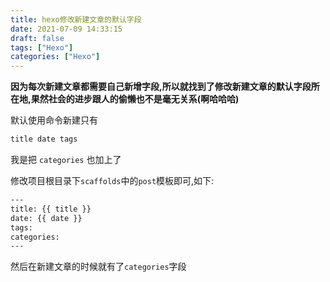 ```yaml
---
title: hexo修改新建文章的默认字段
date: 2021-07-09 14:33:15
draft: false
tags: ["Hexo"]
categories: ["Hexo"]
---
```


**因为每次新建文章都需要自己新增字段,所以就找到了修改新建文章的默认字段所在地,果然社会的进步跟人的偷懒也不是毫无关系(啊哈哈哈)**


默认使用命令新建只有
```bash
title date tags
```

我是把 ```categories``` 也加上了 

修改项目根目录下```scaffolds```中的```post```模板即可,如下:

```bash
---
title: {{ title }}
date: {{ date }}
tags: 
categories: 
---
```

然后在新建文章的时候就有了```categories```字段
